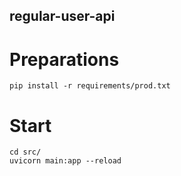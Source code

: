## regular-user-api
# Preparations
```
pip install -r requirements/prod.txt
```
# Start
```
cd src/
uvicorn main:app --reload
```